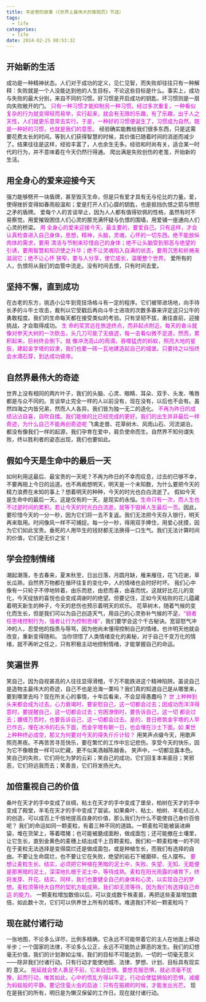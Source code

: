```yaml
---
title: 羊皮卷的故事（《世界上最伟大的推销员》节选）
tags:
  - life
categories:
  - life
date: 2014-02-25 08:53:32
---
```


## 开始新的生活
 成功是一种精神状态。人们对于成功的定义，见仁见智，而失败却往往只有一种解释：失败就是一个人没能达到他的人生目标，不论这些目标是什么。事实上，成功与失败的最大分别，来自不同的习惯。好习惯是开启成功的钥匙，坏习惯则是一扇向失败敞开的门。
 <span style="color: #cc00cc">只有一种习惯才能抑制另一种习惯。经过多次重复，一种看似复杂的行为就变得轻而易举，实行起来，就会有无限的乐趣，有了乐趣，出于人之天性，人们就更乐意常去实行。于是，一种好的习惯便诞生了，习惯成为自然。既是一种好的习惯，也就是我们的意愿。</span>
 经验确实能教给我们很多东西，只是这需要花费太长的时间。等到人们获得智慧的时候，其价值已随着时间的消逝而减少了。结果往往是这样，经验丰富了，人也余生无多。经验和时尚有关，适合某一时代的行为，并不意味着在今天仍然行得通。
 爬出满是失败创伤的老茧，开始新的生活。

## 用全身心的爱来迎接今天

强力能够劈开一块盾牌，甚至毁灭生命，但是只有爱才具有无与伦比的力量。爱，使得挫折变得如春雨般温和；爱是打开人们心靡的钥匙，也是抵挡仇恨之箭与愤怒之矛的盾牌。
 爱每个人的言谈举止，因为人人都有值得钦佩的性格，虽然有时不易察觉。用爱摧毁困住人们心灵的那充满怀疑与仇恨的围墙，用爱铺一座通向人们心灵的桥梁。
 <span style="color: #cc00cc">用 全身心的爱来迎接今天，最主要的，要爱自己。只有这样，才会认真检查进入自己身体，思想，精神，头脑，灵魂，心怀的一切东西。绝不能放纵肉体的需求，要用 清洁与节制来珍惜自己的身体；绝不让头脑受到邪恶与绝望的引诱，要用智慧和知识使之升华；绝不让灵魂陷入自满的状态，要用沉思和祈祷来滋润它；绝不让心怀 狭窄，要与人分享，使它成长，温暖整个世界。</span>
 爱所有的人，仇恨将从我们的血管中流走。没有时间去恨，只有时间去爱。

## 坚持不懈，直到成功

在古老的东方，挑选小公牛到竞技场格斗有一定的程序。它们被带进场地，向手待长矛的斗牛士攻击，裁判以它受戳后再向斗牛士进攻的次数多寡来评定这只公牛的勇敢程度。我们的生命每天都在接受类似的考验。只有坚韧不拔，勇往直前，迎接挑战，才会取得成功。
 <span style="color: #cc00cc">生 命的奖赏远在旅途终点，而非起点附近。每天的奋斗就像对参天大树的一次砍击，头几刀可能了无痕迹，每一击看似微不足道，然而，累积起来，巨树终会倒下。就 像冲洗高山的雨滴，吞噬猛虎的蚂蚁，照亮大地的星辰，建起金字塔的奴隶，我们也要一砖一瓦地建造起自己的城堡。只要持之以恒终会水滴石穿，到达成功彼岸。</span>

## 自然界最伟大的奇迹

世界上没有相同的两片叶子，我们的头脑、心灵、眼睛、耳朵、双手、头发、嘴唇都是与众不同的。言谈举止完全一样的人以前没有，现在没有，以后也不会有。虽然四海之内皆兄弟，然而人人各异。我们皆为独一无二的造化。
 <span style="color: #cc00cc">不再为昨日的成绩沾沾自喜，自吹自擂。我们能做的比已经完成的更好。我们的出生并非最后一样奇迹，为什么自己不能再创奇迹呢</span>
飞禽走兽、花草树木、风雨山石、河流湖泊，都没有像我们一样的起源，我们孕育在爱中，肩负使命而生。自然界不知何谓失败，终以胜利者的姿态出现，我们也要如此。

## 假如今天是生命中的最后一天

如何利用这最后、最宝贵的一天呢？不再为昨日的不幸而叹息，过去的已够不幸，不要再赔上今日的运道。也不再痴想明天，明天是一个未知数，为什么要把今天的精力浪费在未知的事上？想着明天的种种，今天的时光也白白流逝了。
假如今天是生命中的最后一天。这是仅有的一天，是现实的永恒。<span style="color: #cc00cc">生命只有一次，而人生也不过是时间的累积。若让今天的时光白白流逝，就等于毁掉人生最后一页。</span>因此，要珍惜今天的一分一秒，因为它们将一去不复返。我们无法把今天存入银行，明天再来取用。时间像风一样不可捕捉。每一分一秒，得用双手捧住，用爱心抚摸，因为它们如此宝贵。垂死的人用毕生的钱财都无法换得一口生气。我们无法计算时间的价值，它们是无价之宝！

## 学会控制情绪

潮起潮落，冬去春来，夏末秋至，日出日落，月圆月缺，雁来雁往，花飞花谢，草长瓜熟，自然界万物都在循环往复的变化中，人的情绪也会时好时坏。
 我们心中像有一只轮子不停地转着，由乐而悲，由悲而喜，由喜而忧。这就好比花儿的变化，今天绽放的喜悦也会变成凋谢时的绝望。但要记住，正如今天枯败的花儿蕴藏着明天新生的种子，今天的悲伤也预示着明天的欢乐。
 花草树木，随着气候的变化而生长，但是我们可以为自己创造天气，用自己的心灵弥补气候的不足<span style="color: #cc00cc">。“弱者任思绪控制行为，强者让行为控制思绪”，</span>我们要学会这个千古秘诀。宽容怒气冲冲的人，忍受他的指责与辱骂，因为他尚未懂得控制自己的情绪，也许明天他就会改变，重新变得随和。
当你领悟了人类情绪变化的奥秘，对于自己千变万化的情绪，就不再听之任之，只有积极主动地控制情绪，才能掌握自己的命运。

## 笑遍世界
 笑自己，因为自视甚高的人往往显得滑稽，千万不能跌进这个精神陷阱。虽说自己是造物主最伟大的奇迹，自己不也是沧海一栗吗？我们真的知道自己是从哪里来，要到哪里去吗？现在所关心的事情，十年后看来，不会显得愚蠢吗？
 <span style="color: #cc00cc">世 上种种到头来都会成为过去。心力衰竭时，要安慰自己，这一切都会过去；因成功而洋洋得意时，要提醒自己，这一切都会过去；穷困潦倒时，要告诉自己，这一切 都会过去；腰缠万贯时，也要告诉自己，这一切都会过去。是的，昔日修筑金宇塔的人早已作古，埋在冰冷的石头下面，而金宇塔有朝一日，也会埋在沙土下面。如 果世上种种终必成空，那又为何要对今天的得失斤斤计较？</span>
用笑声点缀今天，用歌声照亮黑夜。不再苦苦寻觅快乐，要在繁忙的工作中忘记悲伤。享受今天的快乐，因为它不像粮食一样可以贮藏，更不似美酒越陈越香。
笑声中，一切都显露本色。笑自己的失败，它们将化为梦的云彩；笑自己的成功，它们回复本来面目；笑邪恶，它们将远我而去；笑善良，它们将发扬光大。

## 加倍重视自己的价值

桑叶在天才的手中变成了丝绸，粘土在天才的手中变成了堡垒，柏树在天才的手中变成了殿堂，羊毛在天才的手中变成了袈裟。如果桑叶、粘土、柏树、羊毛经过人的创造，可以成百上千倍地提高自身的价值，那么我们为什么不能使自己身价百倍呢？
 我们的命运如同一颗麦粒，有着三种不同的道路。一颗麦粒可能被装进麻袋，堆在货架上，等着喂猪；也可能被磨成面粉，做成面包；还可能撤在土壤里，让它生长，直到金黄色的麦穗上结出成千上百颗麦粒。我们和一颗麦粒唯一的不同在于麦粒无法选择是变得腐烂还是做成面包，或是种植生长，而我们有选择的自由。不要让生命腐烂，也不要让它在失败，绝望的岩石下被磨碎，任人摆布。
 <span style="color: #cc00cc">要 想让麦粒生长、结实，必须把它种植在黑暗的泥土中，失败、失望、无知、无能便是那黑暗的泥土，深深地扎根于泥土中，等待成熟。麦粒在阳光雨露的哺育下，终 将发芽、开花、结实。同样，我们也要健全自己的身体和心灵，以实现自己的梦想。麦粒须等待大自然的契机方能成熟，我们却无须等待，因为我们有选择自己命运 的能力。</span>
 一颗麦粒增加数倍以后，可以变成数千株麦苗，再把这些麦苗增加数倍，如此数十次，它们可以供养世上所有的城市。难道我们不如一颗麦粒吗？

## 现在就付诸行动

一张地图，不论多么详尽，比例多精确，它永远不可能带着它的主人在地面上移动半步；一个国家的法律，不论多么公正，永远不可能防止罪恶的发生。我们的幻想 毫无价值，我们的计划渺如尘埃，我们的目标不可能达到，一切的一切毫无意义——除非我们付诸行动。只有行动才能使地图、法律、梦想、计划、目标具有现实的 意义。
 <span style="color: #cc00cc">拖延就会使人裹足不前，它来自恐惧。要想克服恐惧，就必须毫不犹豫，起而行动，唯其如此，心中的慌乱方得以平定。行动会使猛狮般的恐惧，减缓为蚂蚁般的平静。要记住萤火虫的启迪：只有在振翅的时候，才能发出光芒。</span>
现在是我们的所有，明日是为懒汉保留的工作日。现在就付诸行动。
